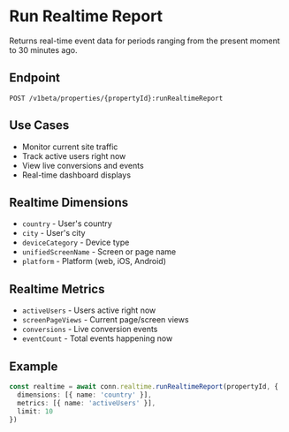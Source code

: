 # Run Realtime Report

Returns real-time event data for periods ranging from the present moment to 30 minutes ago.

## Endpoint

`POST /v1beta/properties/{propertyId}:runRealtimeReport`

## Use Cases

- Monitor current site traffic
- Track active users right now
- View live conversions and events
- Real-time dashboard displays

## Realtime Dimensions

- `country` - User's country
- `city` - User's city
- `deviceCategory` - Device type
- `unifiedScreenName` - Screen or page name
- `platform` - Platform (web, iOS, Android)

## Realtime Metrics

- `activeUsers` - Users active right now
- `screenPageViews` - Current page/screen views
- `conversions` - Live conversion events
- `eventCount` - Total events happening now

## Example

```typescript
const realtime = await conn.realtime.runRealtimeReport(propertyId, {
  dimensions: [{ name: 'country' }],
  metrics: [{ name: 'activeUsers' }],
  limit: 10
})
```
